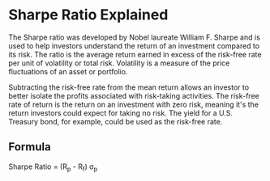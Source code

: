 # Sharpe Ratio Explained

The Sharpe ratio was developed by Nobel laureate William F. Sharpe and is used to help investors understand the return of an investment compared to its risk. The ratio is the average return earned in excess of the risk-free rate per unit of volatility or total risk. Volatility is a measure of the price fluctuations of an asset or portfolio.

Subtracting the risk-free rate from the mean return allows an investor to better isolate the profits associated with risk-taking activities. The risk-free rate of return is the return on an investment with zero risk, meaning it's the return investors could expect for taking no risk. The yield for a U.S. Treasury bond, for example, could be used as the risk-free rate.

## Formula

Sharpe Ratio = (R<sub>p</sub> - R<sub>f</sub>) <over> &sigma;<sub>p</sub>


